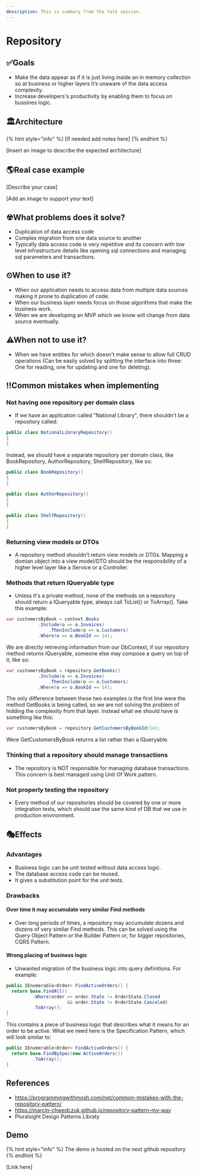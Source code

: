 ```yaml
---
description: This is summary from the talk session.
---
```


# Repository

## ✅Goals

* Make the data appear as if it is just living inside an in memory collection so at business or higher layers it’s unaware of the data access complexity.
* Increase developers's productivity by enabling them to focus on bussines logic.

## 🏛Architecture

{% hint style="info" %}
\[If needed add notes here\]
{% endhint %}

\[Insert an image to describe the expected architecture\]

## 🌎Real case example

\[Describe your case\]

\[Add an image to support your text\]

## ☢What problems does it solve?

* Duplication of data access code
* Complex migration from one data source to another
* Typically data access code is very repetitive and its concern with low level infrastructure details like opening sql connections and managing sql parameters and transactions.

## ⏲When to use it?

* When our application needs to access data from multiple data sources making it prone to duplication of code.
* When our business layer needs focus on those algorithms that make the business work.
* When we are developing an MVP which we know will change from data source eventually.

## ⚠When not to use it?

* When we have entities for which doesn't make sense to allow full CRUD operations (Can be easily solved by splitting the interface into three: One for reading, one for updating and one for deleting).

## ‼Common mistakes when implementing

### Not having one repository per domain class

* If we have an application called "National Library", there shouldn't be a repository called:

```csharp
public class NationalLibraryRepository() 
{
}
```

Instead, we should have a separate repository per domain class, like BookRepository, AuthorRepository, ShelfRepository, like so:

 ```csharp
public class BookRepository() 
{
}

public class AuthorRepository() 
{
}

public class ShelfRepository() 
{
}
```

### Returning view models or DTOs

* A repository method shouldn't return view models or DTOs. Mapping a domian object into a view model/DTO should be the responsibility of a higher level layer like a Service or a Controller.

### Methods that return IQueryable<T> type

* Unless it's a private method, none of the methods on a repository should return a IQueryable<T> type, always call ToList() or ToArray().
Take this example:
```csharp
var customersByBook = context.Books
			.Include(o => o.Invoices)
				.ThenInclude(o => o.Customers)
			.Where(o => o.BookId == 14);
```
We are directly retrieving information from our DbContext, if our repository method returns IQueryable, someone else may compose a query on top of it, like so:
```csharp
var customersByBook = repository.GetBooks()
			.Include(o => o.Invoices)
				.ThenInclude(o => o.Customers)
			.Where(o => o.BookId == 14);
```
The only difference between these two examples is the first line were the method GetBooks is being called, so we are not solving the problem of hidding the complexity from that layer. Instead what we should have is something like this:
```csharp
var customersByBook = repository.GetCustomersByBookId(14);
```
Were GetCustomersByBook returns a list rather than a IQueryable.

### Thinking that a repository should manage transactions

* The repository is NOT responsible for managing database transactions. This concern is best managed using Unit Of Work pattern.

### Not properly testing the repository

* Every method of our repositories should be covered by one or more integration tests, which should use the same kind of DB that we use in production environment.

## 🎭Effects

### Advantages

* Business logic can be unit tested without data access logic.
* The database access code can be reused.
* It gives a substitution point for the unit tests.

### Drawbacks

#### Over time it may accumulate very similar Find methods

* Over long periods of times, a repository may accumulate dozens and dozens of very similar Find methods. This can be solved using the Query Object Pattern or the Builder Pattern or, for bigger repositories, CQRS Pattern.

#### Wrong placing of business logic

* Unwanted migration of the business logic into query definitions. For example:

```csharp
public IEnumerable<Order> FindActiveOrders() {
  return base.FindAll()
          .Where(order => order.State != OrderState.Closed 
                       && order.State != OrderState.Canceled)
          .ToArray();
}
```
This contains a piece of business logic that describes what it means for an order to be active. What we need here is the Specification Pattern, which will look similar to:

```csharp
public IEnumerable<Order> FindActiveOrders() {
  return base.FindBySpec(new ActiveOrders())
          .ToArray();
}
```

## References

* https://programmingwithmosh.com/net/common-mistakes-with-the-repository-pattern/
* https://marcin-chwedczuk.github.io/repository-pattern-my-way
* Pluralsight Design Patterns Libraty

## Demo 

{% hint style="info" %}
The demo is hosted on the next github repository
{% endhint %}

\[Link here\]


